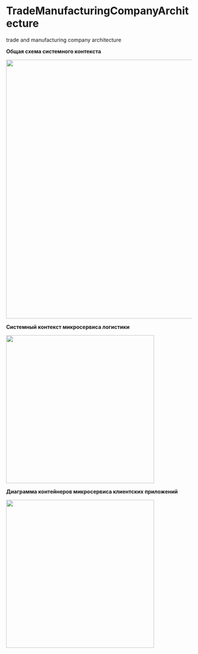 # TradeManufacturingCompanyArchitecture
trade and manufacturing company architecture  


**Общая схема системного контекста**


<img src="https://github.com/savimar/TradeManufacturingCompanyArchitecture/raw/master/screen/structurizr-SystemLandScape.png" width="700" />


**Системный контекст микросервиса логистики** 

<img src="https://github.com/savimar/TradeManufacturingCompanyArchitecture/raw/master/screen/structurizr-systemContextLogistics.png" width="400" />


**Диаграмма контейнеров микросервиса клиентских приложений** 

<img src="https://github.com/savimar/TradeManufacturingCompanyArchitecture/raw/master/screen/structurizr-systemContextClientApps.png" width="400" />
